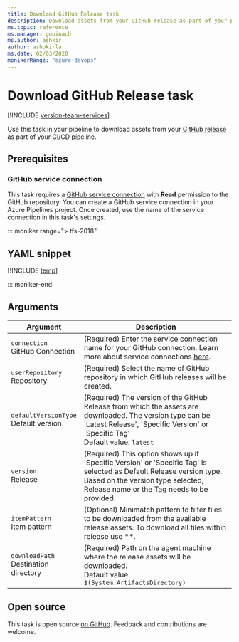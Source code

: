 ```yaml
---
title: Download GitHub Release task
description: Download assets from your GitHub release as part of your pipeline
ms.topic: reference
ms.manager: gopinach
ms.author: ashkir
author: ashokirla
ms.date: 02/03/2020
monikerRange: "azure-devops"
---
```


# Download GitHub Release task

[!INCLUDE [version-team-services](../../includes/version-team-services.md)]

Use this task in your pipeline to download assets from your [GitHub release](https://help.github.com/categories/releases/) as part of your CI/CD pipeline.

## Prerequisites

### GitHub service connection

This task requires a [GitHub service connection](../../library/service-endpoints.md#sep-github) with **Read** permission to the GitHub repository. You can create a GitHub service connection in your Azure Pipelines project. Once created, use the name of the service connection in this task's settings.

::: moniker range="> tfs-2018"

## YAML snippet

[!INCLUDE [temp](../includes/yaml/DownloadGitHubReleaseV0.md)]

::: moniker-end

## Arguments

| Argument                                  | Description                                                                                                                                                                                            |
| ----------------------------------------- | ------------------------------------------------------------------------------------------------------------------------------------------------------------------------------------------------------ |
| `connection` <br/>GitHub Connection       | (Required) Enter the service connection name for your GitHub connection. Learn more about service connections [here](https://aka.ms/AA3am5s).                                                          |
| `userRepository` <br/>Repository          | (Required) Select the name of GitHub repository in which GitHub releases will be created.                                                                                                              |
| `defaultVersionType` <br/>Default version | (Required) The version of the GitHub Release from which the assets are downloaded. The version type can be 'Latest Release', 'Specific Version' or 'Specific Tag'<br/>Default value: `latest`          |
| `version` <br/> Release                   | (Required) This option shows up if 'Specific Version' or 'Specific Tag' is selected as Default Release version type. Based on the version type selected, Release name or the Tag needs to be provided. |
| `itemPattern` <br/> Item pattern          | (Optional) Minimatch pattern to filter files to be downloaded from the available release assets. To download all files within release use \*\*.                                                        |
| `downloadPath` <br/>Destination directory | (Required) Path on the agent machine where the release assets will be downloaded. <br/>Default value: `$(System.ArtifactsDirectory)`                                                                   |

## Open source

This task is open source [on GitHub](https://github.com/Microsoft/azure-pipelines-tasks). Feedback and contributions are welcome.

<!-- BEGINSECTION class="md-qanda" -->

<!-- ENDSECTION -->
